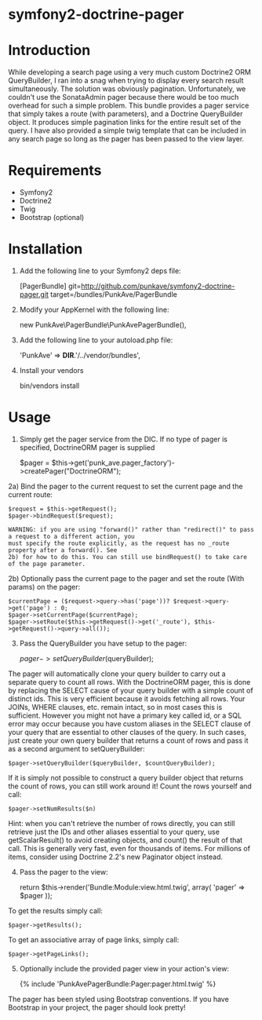 symfony2-doctrine-pager
=======================

Introduction
============

While developing a search page using a very much custom Doctrine2 ORM QueryBuilder, I ran into a snag when trying to display every search result simultaneously. The solution was obviously pagination. Unfortunately, we couldn't use the SonataAdmin pager because there would be too much overhead for such a simple problem. This bundle provides a pager service that simply takes a route (with parameters), and a Doctrine QueryBuilder object. It produces simple pagination links for the entire result set of the query. I have also provided a simple twig template that can be included in any search page so long as the pager has been passed to the view layer.

Requirements
============

* Symfony2
* Doctrine2
* Twig
* Bootstrap (optional)

Installation
============

1) Add the following line to your Symfony2 deps file:
    
    [PagerBundle]
        git=http://github.com/punkave/symfony2-doctrine-pager.git
        target=/bundles/PunkAve/PagerBundle

2) Modify your AppKernel with the following line:

    new PunkAve\PagerBundle\PunkAvePagerBundle(),

3) Add the following line to your autoload.php file:

    'PunkAve' => __DIR__.'/../vendor/bundles',

4) Install your vendors

    bin/vendors install

Usage
=====

1) Simply get the pager service from the DIC. If no type of pager is specified, DoctrineORM pager is supplied

	$pager = $this->get('punk_ave.pager_factory')->createPager("DoctrineORM");

2a) Bind the pager to the current request to set the current page and the current route:

    $request = $this->getRequest();
    $pager->bindRequest($request);

    WARNING: if you are using "forward()" rather than "redirect()" to pass a request to a different action, you
    must specify the route explicitly, as the request has no _route property after a forward(). See 
    2b) for how to do this. You can still use bindRequest() to take care of the page parameter.

2b) Optionally pass the current page to the pager and set the route (With params) on the pager:

	$currentPage = ($request->query->has('page'))? $request->query->get('page') : 0;
    $pager->setCurrentPage($currentPage);
    $pager->setRoute($this->getRequest()->get('_route'), $this->getRequest()->query->all());

3) Pass the QueryBuilder you have setup to the pager:

	$pager->setQueryBuilder($queryBuilder);

The pager will automatically clone your query builder to carry out a separate query to count all
rows. With the DoctrineORM pager, this is done by replacing the SELECT cause of your query builder
with a simple count of distinct ids. This is very efficient because it avoids fetching all rows.
Your JOINs, WHERE clauses, etc. remain intact, so in most cases this is sufficient. However you might 
not have a primary key called id, or a SQL error may occur because you have custom aliases in the SELECT 
clause of your query that are essential to other clauses of the query. In such cases, just create 
your own query builder that returns a count of rows and pass it as a second argument to setQueryBuilder:

    $pager->setQueryBuilder($queryBuilder, $countQueryBuilder);

If it is simply not possible to construct a query builder object that returns the count of rows, you
can still work around it! Count the rows yourself and call:
    
    $pager->setNumResults($n)

Hint: when you can't retrieve the number of rows directly, you can still retrieve just
the IDs and other aliases essential to your query, use getScalarResult() to avoid creating objects,
and count() the result of that call. This is generally very fast, even for thousands of items. For
millions of items, consider using Doctrine 2.2's new Paginator object instead.

4) Pass the pager to the view:

	return $this->render('Bundle:Module:view.html.twig', array(
            'pager' => $pager
        ));

To get the results simply call:

	$pager->getResults();

To get an associative array of page links, simply call:

	$pager->getPageLinks();

5) Optionally include the provided pager view in your action's view:

    {% include 'PunkAvePagerBundle:Pager:pager.html.twig' %}

The pager has been styled using Bootstrap conventions. If you have Bootstrap in your project, the pager should look pretty!